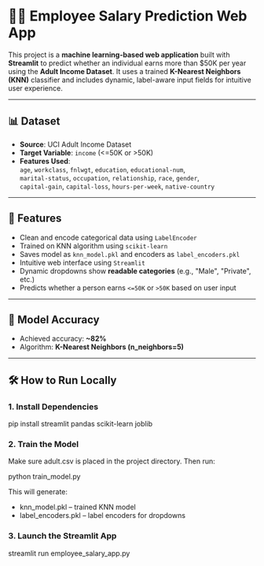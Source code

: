# 🧑‍💼 Employee Salary Prediction Web App

This project is a **machine learning-based web application** built with **Streamlit** to predict whether an individual earns more than $50K per year using the **Adult Income Dataset**. It uses a trained **K-Nearest Neighbors (KNN)** classifier and includes dynamic, label-aware input fields for intuitive user experience.

---

## 📊 Dataset

- **Source**: UCI Adult Income Dataset
- **Target Variable**: `income` (<=50K or >50K)
- **Features Used**:  
  `age`, `workclass`, `fnlwgt`, `education`, `educational-num`,  
  `marital-status`, `occupation`, `relationship`, `race`, `gender`,  
  `capital-gain`, `capital-loss`, `hours-per-week`, `native-country`

---

## 🚀 Features

- Clean and encode categorical data using `LabelEncoder`
- Trained on KNN algorithm using `scikit-learn`
- Saves model as `knn_model.pkl` and encoders as `label_encoders.pkl`
- Intuitive web interface using `Streamlit`
- Dynamic dropdowns show **readable categories** (e.g., "Male", "Private", etc.)
- Predicts whether a person earns `<=50K` or `>50K` based on user input

---

## 🧠 Model Accuracy

- Achieved accuracy: **~82%**
- Algorithm: **K-Nearest Neighbors (n_neighbors=5)**

---

## 🛠 How to Run Locally

### 1. Install Dependencies


pip install streamlit pandas scikit-learn joblib


### 2. Train the Model
Make sure adult.csv is placed in the project directory. Then run:

python train_model.py

This will generate:

- knn_model.pkl – trained KNN model
- label_encoders.pkl – label encoders for dropdowns

 ### 3. Launch the Streamlit App
 
streamlit run employee_salary_app.py
